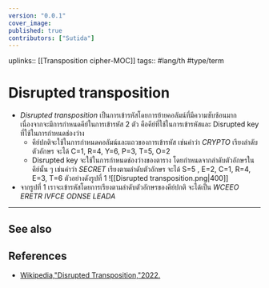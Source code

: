 ```yaml
---
version: "0.0.1"
cover_image:
published: true
contributors: ["Sutida"]
---
```

uplinks:: [[Transposition cipher-MOC]]
tags:: #lang/th #type/term 

# Disrupted transposition
- *Disrupted transposition* เป็นการเข้ารหัสโดยการย้ายคอลัมน์ที่มีความซับซ้อนมาก เนื่องจากจะมีการกำหนดคีย์ในการเข้ารหัส 2 ตัว คือคีย์ที่ใช้ในการเข้ารหัสและ Disrupted key ที่ใช้ในการกำหนดช่องว่าง
	- คีย์ปกติจะใช้ในการกำหนดคอลัมน์และแถวของการเข้ารหัส เช่นคำว่า *CRYPTO* เรียงลำดับตัวอักษร จะได้ C=1, R=4, Y=6, P=3, T=5, O=2
	- Disrupted key จะใช้ในการกำหนดช่องว่างของตาราง โดยกำหนดจากลำดับตัวอักษรในคีย์นั้น ๆ เช่นคำว่า *SECRET* เรียงตามลำดับตัวอักษร จะได้ S=5 , E=2, C=1, R=4, E=3, T=6 ตัวอย่างดังรูปที่ 1 
![[Disrupted transposition.png|400]]
- จากรูปที่ 1 เราจะเข้ารหัสโดยการเรียงตามลำดับตัวอักษรของคีย์ปกติ จะได้เป็น *WCEEO ERETR IVFCE ODNSE LEADA* 
---
## See also

## References
- [Wikipedia,"Disrupted Transposition,"2022.](https://en.wikipedia.org/wiki/Transposition_cipher#Disrupted_transposition)